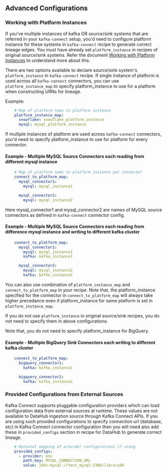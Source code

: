 ## Advanced Configurations

### Working with Platform Instances
If you've multiple instances of kafka OR source/sink systems that are referred in your `kafka-connect` setup, you'd need to configure platform instance for these systems in `kafka-connect` recipe to generate correct lineage edges. You must have already set `platform_instance` in recipes of original source/sink systems. Refer the document [Working with Platform Instances](https://datahubproject.io/docs/platform-instances) to understand more about this.

There are two options available to declare source/sink system's `platform_instance` in `kafka-connect` recipe. If single instance of platform is used across all `kafka-connect` connectors, you can use `platform_instance_map` to specify platform_instance to use for a platform when constructing URNs for lineage.

Example:
```yml
    # Map of platform name to platform instance
    platform_instance_map:
      snowflake: snowflake_platform_instance
      mysql: mysql_platform_instance

```
If multiple instances of platform are used across `kafka-connect` connectors, you'd need to specify platform_instance to use for platform for every connector.

#### Example - Multiple MySQL Source Connectors each reading from different mysql instance
```yml
    # Map of platform name to platform instance per connector
    connect_to_platform_map:
      mysql_connector1: 
        mysql: mysql_instance1 

      mysql_connector2:
        mysql: mysql_instance2
```
Here mysql_connector1 and mysql_connector2 are names of MySQL source connectors as defined in `kafka-connect` connector config.

#### Example - Multiple MySQL Source Connectors each reading from difference mysql instance and writing to different kafka cluster
```yml
    connect_to_platform_map:
      mysql_connector1:
        mysql: mysql_instance1
        kafka: kafka_instance1

      mysql_connector2:
        mysql: mysql_instance2
        kafka: kafka_instance2
```
You can also use combination of `platform_instance_map` and `connect_to_platform_map` in your recipe. Note that, the platform_instance specified for the connector in `connect_to_platform_map` will always take higher precedance even if platform_instance for same platform is set in `platform_instance_map`.

If you do not use `platform_instance` in original source/sink recipes, you do not need to specify them in above configurations.

Note that, you do not need to specify platform_instance for BigQuery.

#### Example - Multiple BigQuery Sink Connectors each writing to different kafka cluster
```yml
    connect_to_platform_map:
      bigquery_connector1:
        kafka: kafka_instance1

      bigquery_connector2:
        kafka: kafka_instance2
```

### Provided Configurations from External Sources
Kafka Connect supports pluggable configuration providers which can load configuration data from external sources at runtime. These values are not available to DataHub ingestion source through Kafka Connect APIs. If you are using such provided configurations to specify connection url (database, etc) in Kafka Connect connector configuration then you will need also add these in `provided_configs` section in recipe for DataHub to generate correct lineage.

```yml
    # Optional mapping of provider configurations if using
    provided_configs:
      - provider: env
        path_key: MYSQL_CONNECTION_URL
        value: jdbc:mysql://test_mysql:3306/librarydb
```
